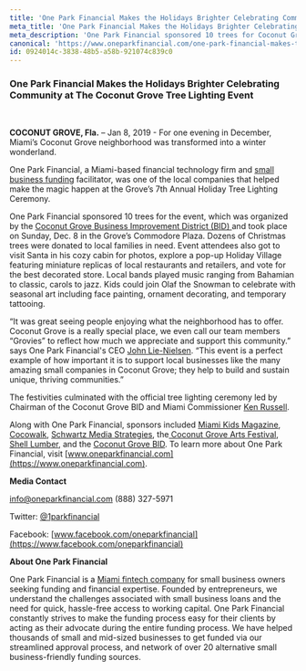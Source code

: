 ```yaml
---
title: 'One Park Financial Makes the Holidays Brighter Celebrating Community at The Coconut Grove Tree Lighting Event'
meta_title: 'One Park Financial Makes the Holidays Brighter Celebrating Community at The Coconut Grove Tree Lighting Event'
meta_description: 'One Park Financial sponsored 10 trees for Coconut Grove''s Tree Lighting Event, which was organized by the Coconut Grove Business Improvement District (BID) and took place on Sunday, Dec. 8 in the Grove’s Commodore Plaza. Dozens of Christmas trees were donated to local families in need.'
canonical: 'https://www.oneparkfinancial.com/one-park-financial-makes-the-holidays-brighter-celebrating-community-at-the-coconut-grove-tree-lighting-event'
id: 0924014c-3838-48b5-a58b-921074c839c0
---
```

### One Park Financial Makes the Holidays Brighter Celebrating Community at The Coconut Grove Tree Lighting Event
<br> 

**COCONUT GROVE, Fla.** – Jan 8, 2019 - For one evening in December, Miami’s Coconut Grove neighborhood was transformed into a winter wonderland. 

One Park Financial, a Miami-based financial technology firm and [small business funding](http://www.oneparkfinancial.com) facilitator, was one of the local companies that helped make the magic happen at the Grove’s 7th Annual Holiday Tree Lighting Ceremony.

One Park Financial sponsored 10 trees for the event, which was organized by the [Coconut Grove Business Improvement District (BID) ](http://www.coconutgrove.com)and took place on Sunday, Dec. 8 in the Grove’s Commodore Plaza. Dozens of Christmas trees were donated to local families in need.
Event attendees also got to visit Santa in his cozy cabin for photos, explore a pop-up Holiday Village featuring miniature replicas of local restaurants and retailers, and vote for the best decorated store. Local bands played music ranging from Bahamian to classic, carols to jazz. Kids could join Olaf the Snowman to celebrate with seasonal art including face painting, ornament decorating, and temporary tattooing.

“It was great seeing people enjoying what the neighborhood has to offer. Coconut Grove is a really special place, we even call our team members “Grovies” to reflect how much we appreciate and support this community.” says One Park Financial's CEO [John Lie-Nielsen](https://www.linkedin.com/in/john-lie-nielsen-9304243/). “This event is a perfect example of how important it is to support local businesses like the many amazing small companies in Coconut Grove; they help to build and sustain unique, thriving communities.”

The festivities culminated with the official tree lighting ceremony led by Chairman of the Coconut Grove BID and Miami Commissioner [Ken Russell](https://www.linkedin.com/in/kenrussellmiami/). 

Along with One Park Financial, sponsors included [Miami Kids Magazine](https://www.miamikidsmagazine.com/), [Cocowalk](https://www.coconutgrove.com/stores/cocowalk-2/), [Schwartz Media Strategies](http://www.schwartz-media.com/), the[ Coconut Grove Arts Festival](https://www.cgaf.com/), [Shell Lumber](https://www.shelllumber.com/), and the [Coconut Grove BID](https://coconutgrove.com/).
To learn more about One Park Financial, visit [www.oneparkfinancial.com](https://www.oneparkfinancial.com).

**Media Contact**

info@oneparkfinancial.com (888) 327-5971

Twitter: [@1parkfinancial](https://twitter.com/1parkfinancial) 

Facebook: [www.facebook.com/oneparkfinancial](https://www.facebook.com/oneparkfinancial)

**About One Park Financial**

One Park Financial is a [Miami fintech company](http://www.oneparkfinancial.com) for small business owners seeking funding and financial expertise. Founded by entrepreneurs, we understand the challenges associated with small business loans and the need for quick, hassle-free access to working capital. One Park Financial constantly strives to make the funding process easy for their clients by acting as their advocate during the entire funding process. We have helped thousands of small and mid-sized businesses to get funded via our streamlined approval process, and network of over 20 alternative small business-friendly funding sources.